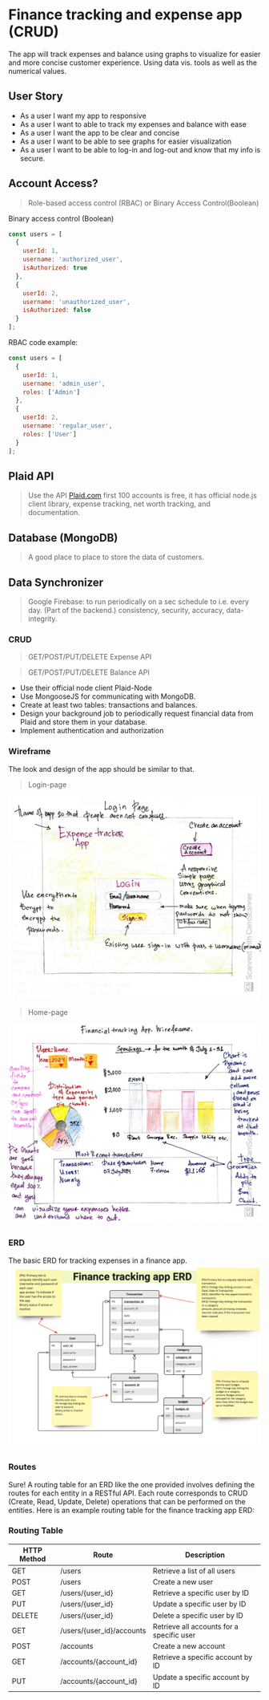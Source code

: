 # Finance tracking and expense app (CRUD)
The app will track expenses and balance using graphs to visualize 
for easier and more concise customer experience. Using data vis. tools 
as well as the numerical values.

## User Story
* As a user I want my app to responsive
* As a user I want to able to track my expenses and balance with ease
* As a user I want the app to be clear and concise
* As a user I want to be able to see graphs for easier visualization
* As a user I want to be able to log-in and log-out and know that my info is secure.


## Account Access?
>Role-based access control (RBAC) or Binary Access Control(Boolean)

Binary access control (Boolean)
```Javascript 
const users = [
  {
    userId: 1,
    username: 'authorized_user',
    isAuthorized: true
  },
  {
    userId: 2,
    username: 'unauthorized_user',
    isAuthorized: false
  }
];
```
RBAC code example:

```Javascript
const users = [
  {
    userId: 1,
    username: 'admin_user',
    roles: ['Admin']
  },
  {
    userId: 2,
    username: 'regular_user',
    roles: ['User']
  }
];
```
## Plaid API
>Use the API [Plaid.com](https://plaid.com/) first 100 accounts is free, it has official node.js client library, expense tracking, net worth tracking, and documentation.

## Database (MongoDB)
> A good place to place to store the data of customers.

## Data Synchronizer 
> Google Firebase: to run periodically on a sec schedule to i.e. every day. (Part of the backend.)
consistency, security, accuracy, data-integrity.

### CRUD

>GET/POST/PUT/DELETE Expense API

>GET/POST/PUT/DELETE Balance API

* Use their official node client Plaid-Node
* Use MongooseJS for communicating with MongoDB.
* Create at least two tables: transactions and balances.
* Design your background job to periodically request financial data from Plaid and store them in your database. 
* Implement authentication and authorization

### Wireframe
The look and design of the app should be similar to that. 

> Login-page

![The wireframe on login page](./Login%20page.jpg)
> Home-page

![The wireframe on home page](./Main%20landing%20page.jpg)

### ERD 
The basic ERD for tracking expenses in a finance app.
![ERD](./Entity%20Relationship%20Diagram%20-%20Frame%201.jpg)

### Routes

Sure! A routing table for an ERD like the one provided involves defining the routes for each entity in a RESTful API. Each route corresponds to CRUD (Create, Read, Update, Delete) operations that can be performed on the entities. Here is an example routing table for the finance tracking app ERD:

### Routing Table

| HTTP Method | Route                    | Description                                             |
|-------------|--------------------------|---------------------------------------------------------|
| GET         | /users                   | Retrieve a list of all users                            |
| POST        | /users                   | Create a new user                                       |
| GET         | /users/{user_id}         | Retrieve a specific user by ID                          |
| PUT         | /users/{user_id}         | Update a specific user by ID                            |
| DELETE      | /users/{user_id}         | Delete a specific user by ID                            |
| GET         | /users/{user_id}/accounts| Retrieve all accounts for a specific user               |
| POST        | /accounts                | Create a new account                                    |
| GET         | /accounts/{account_id}   | Retrieve a specific account by ID                       |
| PUT         | /accounts/{account_id}   | Update a specific account by ID                         |